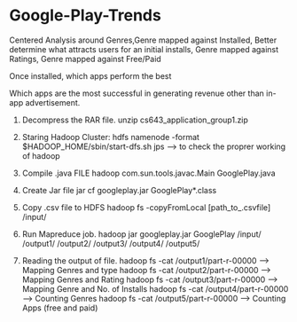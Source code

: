 # Google-Play-Trends
Centered Analysis around Genres,Genre mapped against Installed, Better determine what attracts users for an initial installs, Genre mapped against Ratings, Genre mapped against Free/Paid

Once installed, which apps perform the best

Which apps are the most successful in generating revenue other than in-app advertisement.

1. Decompress the RAR file.
    unzip cs643_application_group1.zip

2. Staring Hadoop Cluster:
    hdfs namenode -format
    $HADOOP_HOME/sbin/start-dfs.sh
    jps  --> to check the proprer working of hadoop

3. Compile .java FILE
    hadoop com.sun.tools.javac.Main GooglePlay.java

4. Create Jar file
    jar cf googleplay.jar GooglePlay*.class

5. Copy .csv file to HDFS
    hadoop fs -copyFromLocal [path_to_.csvfile] /input/
    
6. Run Mapreduce job.
    hadoop jar googleplay.jar GooglePlay /input/ /output1/ /output2/ /output3/ /output4/ /output5/

7. Reading the output of file.
    hadoop fs -cat /output1/part-r-00000 --> Mapping Genres and type
    hadoop fs -cat /output2/part-r-00000 --> Mapping Genres and Rating
    hadoop fs -cat /output3/part-r-00000 --> Mapping Genre and No. of Installs
    hadoop fs -cat /output4/part-r-00000 --> Counting Genres
    hadoop fs -cat /output5/part-r-00000 --> Counting Apps (free and paid)


